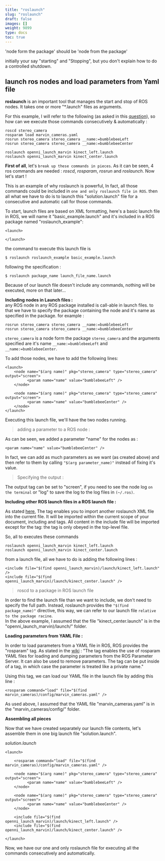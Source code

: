 ```yaml
---
title: "roslaunch"
slug: "roslaunch"
draft: false
images: []
weight: 9899
type: docs
toc: true
---
```


'node form the package' should be 'node from the package'

initially your say "starting" and "Stopping", but you don't explain how to do a controlled shutdown.

## launch ros nodes and load parameters from Yaml file
**roslaunch** is an important tool that manages the start and stop of ROS nodes. It takes one or more "*.launch" files as arguments. 

For this example, I will refer to the following (as asked in this [question][1]), so how can we execute those commands consecutively & automatically : 

    roscd stereo_camera
    rosparam load marvin_cameras.yaml
    rosrun stereo_camera stereo_camera __name:=bumblebeeLeft
    rosrun stereo_camera stereo_camera __name:=bumblebeeCenter
    
    roslaunch openni_launch_marvin kinect_left.launch
    roslaunch openni_launch_marvin kinect_center.launch 

**First of all**, let's `break up these commands in pieces`. As it can be seen, 4 ros commands are needed : *roscd*, *rosparam*, *rosrun* and *roslaunch*. Now let's start ! 

This is an example of why roslaunch is powerful, In fact, all those commands could be included in `one and only roslaunch file in ROS`. then all what we have to do is to launch this "solution.launch" file for a consecutive and automatic call for those commands.

To start, launch files are based on XML formatting, here's a basic launch file in ROS, we will name it "basic_example.launch" and it's included in a ROS package named "roslaunch_example": 

    <launch>
        
    </launch>

the command to execute this launch file is 

    $ roslaunch roslaunch_example basic_example.launch

following the specification :

    $ roslaunch package_name launch_file_name.launch

Because of our launch file doesn't include any commands, nothing will be executed, more on that later...

**Including nodes in Launch files :**  
any ROS node in any ROS package installed is call-able in launch files. to that we have to specify the package containing the node and it's name as specified in the package. 
for example : 

    rosrun stereo_camera stereo_camera __name:=bumblebeeLeft
    rosrun stereo_camera stereo_camera __name:=bumblebeeCenter


`stereo_camera` is a node form the package `stereo_camera` and the arguments specified are it's name `__name:=bumblebeeLeft` and `__name:=bumblebeeCenter`.

To add those nodes, we have to add the following lines: 

    <launch>    
        <node name="$(arg name)" pkg="stereo_camera" type="stereo_camera" output="screen">
              <param name="name" value="bumblebeeLeft" />
        </node>

        <node name="$(arg name)" pkg="stereo_camera" type="stereo_camera" output="screen">
              <param name="name" value="bumblebeeCenter" />
        </node>
    </launch>


Executing this launch file, we'll have the two nodes running. 

> adding a parameter to a ROS node :


As can be seen, we added a parameter "name" for the nodes as : 

    <param name="name" value="bumblebeeCenter" />

In fact, we can add as much parameters as we want (as created above) and then refer to them by calling 
`"$(arg parameter_name)"` instead of fixing it's value.

> Specifying the output :

The output tag can be set to "screen", if you need to see the node log `on the terminal` or "log" to save the log to the log files in `(~/.ros)`.

**Including other ROS launch files in a ROS launch file :** 

As stated [here][2], The <include> tag enables you to import another roslaunch XML file into the current file. It will be imported within the current scope of your document, including <group> and <remap> tags. All content in the include file will be imported except for the <master> tag: the <master> tag is only obeyed in the top-level file.

So, all to executes these commands 

    roslaunch openni_launch_marvin kinect_left.launch
    roslaunch openni_launch_marvin kinect_center.launch 

from a launch file, all we have to do is adding the following lines : 

    <include file="$(find openni_launch_marvin)/launch/kinect_left.launch" />
    <include file="$(find openni_launch_marvin)/launch/kinect_center.launch" />

> roscd to a package in ROS launch file 

In order to find the launch file than we want to include, we don't need to specify the full path. Instead, roslaunch provides the  `"$(find package_name)"` directive, this way, we can refer to our launch file `relative to the package racine`.  
In the above example, I assumed that the file "kinect_center.launch" is in the "openni_launch_marvin)/launch/" folder. 

**Loading parameters from YAML File :** 

In order to load parameters from a YAML file in ROS, ROS provides the "rosparam" tag.
As stated in the [wiki][3] : "The <rosparam> tag enables the use of rosparam YAML files for loading and dumping parameters from the ROS Parameter Server. It can also be used to remove parameters. The <rosparam> tag can be put inside of a <node> tag, in which case the parameter is treated like a private name."

Using this tag, we can load our YAML file in the launch file by adding this line :   

    <rosparam command="load" file="$(find marvin_cameras)/config/marvin_cameras.yaml" />

As used above, I assumed that the YAML file "marvin_cameras.yaml" is in the "marvin_cameras/config/" folder.

**Assembling all pieces**

Now that we have created separately our launch file contents, let's assemble them in one big launch file "solution.launch".

*solution.launch* 

    <launch> 

        <rosparam command="load" file="$(find marvin_cameras)/config/marvin_cameras.yaml" />  
 
        <node name="$(arg name)" pkg="stereo_camera" type="stereo_camera" output="screen">
              <param name="name" value="bumblebeeLeft" />
        </node>

        <node name="$(arg name)" pkg="stereo_camera" type="stereo_camera" output="screen">
              <param name="name" value="bumblebeeCenter" />
        </node>

        <include file="$(find openni_launch_marvin)/launch/kinect_left.launch" />
        <include file="$(find openni_launch_marvin)/launch/kinect_center.launch" />

    </launch>

Now, we have our one and only roslaunch file for executing all the commands  consecutively and automatically.


  [1]: http://stackoverflow.com/questions/17483893/ros-execute-multiple-commands-from-file?rq=1
  [2]: http://wiki.ros.org/roslaunch/XML/include
  [3]: http://wiki.ros.org/roslaunch/XML/rosparam

